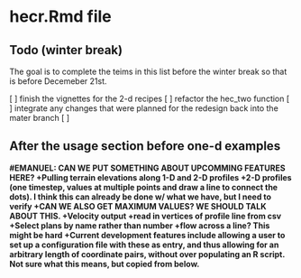 # hecr.Rmd file

## Todo (winter break)
The goal is to complete the teims in this list before the winter break so that 
is before Decemeber 21st. 

[ ] finish the vignettes for the 2-d recipes
[ ] refactor the hec_two function 
[ ] integrate any changes that were planned for the redesign back into the mater branch
[ ] 

## After the usage section before one-d examples

**#EMANUEL: CAN WE PUT SOMETHING ABOUT UPCOMMING FEATURES HERE? 
+Pulling terrain elevations along 1-D and 2-D profiles
+2-D profiles (one timestep, values at multiple points and draw a line to 
connect the dots). I think this can already be done w/ what we have, but I 
need to verify
+CAN WE ALSO GET MAXIMUM VALUES? WE SHOULD TALK ABOUT THIS. 
+Velocity output
+read in vertices of profile line from csv
+Select plans by name rather than number
+flow across a line? This might be hard
+Current development features include allowing a user to set up a 
configuration file with these as entry, and thus allowing for an arbitrary 
length of coordinate pairs, without over populating an R script. Not sure what
this  means, but copied from below.**
